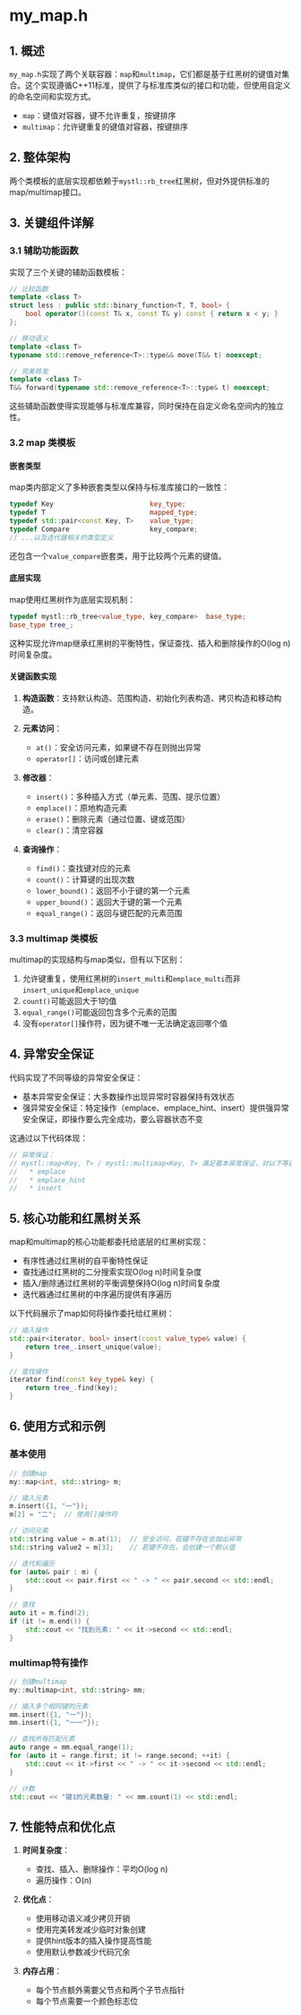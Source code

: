 # my_map.h 

## 1. 概述

`my_map.h`实现了两个关联容器：`map`和`multimap`，它们都是基于红黑树的键值对集合。这个实现遵循C++11标准，提供了与标准库类似的接口和功能，但使用自定义的命名空间和实现方式。

- `map`：键值对容器，键不允许重复，按键排序
- `multimap`：允许键重复的键值对容器，按键排序

## 2. 整体架构

两个类模板的底层实现都依赖于`mystl::rb_tree`红黑树，但对外提供标准的map/multimap接口。

## 3. 关键组件详解

### 3.1 辅助功能函数

实现了三个关键的辅助函数模板：

```cpp
// 比较函数
template <class T>
struct less : public std::binary_function<T, T, bool> {
    bool operator()(const T& x, const T& y) const { return x < y; }
};

// 移动语义
template <class T>
typename std::remove_reference<T>::type&& move(T&& t) noexcept;

// 完美转发
template <class T>
T&& forward(typename std::remove_reference<T>::type& t) noexcept;
```

这些辅助函数使得实现能够与标准库兼容，同时保持在自定义命名空间内的独立性。

### 3.2 map 类模板

#### 嵌套类型

map类内部定义了多种嵌套类型以保持与标准库接口的一致性：

```cpp
typedef Key                        key_type;
typedef T                          mapped_type;
typedef std::pair<const Key, T>    value_type;
typedef Compare                    key_compare;
// ...以及迭代器相关的类型定义
```

还包含一个`value_compare`嵌套类，用于比较两个元素的键值。

#### 底层实现

map使用红黑树作为底层实现机制：

```cpp
typedef mystl::rb_tree<value_type, key_compare>  base_type;
base_type tree_;
```

这种实现允许map继承红黑树的平衡特性，保证查找、插入和删除操作的O(log n)时间复杂度。

#### 关键函数实现

1. **构造函数**：支持默认构造、范围构造、初始化列表构造、拷贝构造和移动构造。

2. **元素访问**：
   - `at()`：安全访问元素，如果键不存在则抛出异常
   - `operator[]`：访问或创建元素

3. **修改器**：
   - `insert()`：多种插入方式（单元素、范围、提示位置）
   - `emplace()`：原地构造元素
   - `erase()`：删除元素（通过位置、键或范围）
   - `clear()`：清空容器

4. **查询操作**：
   - `find()`：查找键对应的元素
   - `count()`：计算键的出现次数
   - `lower_bound()`：返回不小于键的第一个元素
   - `upper_bound()`：返回大于键的第一个元素
   - `equal_range()`：返回与键匹配的元素范围

### 3.3 multimap 类模板

multimap的实现结构与map类似，但有以下区别：

1. 允许键重复，使用红黑树的`insert_multi`和`emplace_multi`而非`insert_unique`和`emplace_unique`
2. `count()`可能返回大于1的值
3. `equal_range()`可能返回包含多个元素的范围
4. 没有`operator[]`操作符，因为键不唯一无法确定返回哪个值

## 4. 异常安全保证

代码实现了不同等级的异常安全保证：

- 基本异常安全保证：大多数操作出现异常时容器保持有效状态
- 强异常安全保证：特定操作（emplace、emplace_hint、insert）提供强异常安全保证，即操作要么完全成功，要么容器状态不变

这通过以下代码体现：
```cpp
// 异常保证：
// mystl::map<Key, T> / mystl::multimap<Key, T> 满足基本异常保证，对以下等函数做强异常安全保证：
//   * emplace
//   * emplace_hint
//   * insert
```

## 5. 核心功能和红黑树关系

map和multimap的核心功能都委托给底层的红黑树实现：

- 有序性通过红黑树的自平衡特性保证
- 查找通过红黑树的二分搜索实现O(log n)时间复杂度
- 插入/删除通过红黑树的平衡调整保持O(log n)时间复杂度
- 迭代器通过红黑树的中序遍历提供有序遍历

以下代码展示了map如何将操作委托给红黑树：
```cpp
// 插入操作
std::pair<iterator, bool> insert(const value_type& value) {
    return tree_.insert_unique(value);
}

// 查找操作
iterator find(const key_type& key) {
    return tree_.find(key);
}
```

## 6. 使用方式和示例

### 基本使用

```cpp
// 创建map
my::map<int, std::string> m;

// 插入元素
m.insert({1, "一"});
m[2] = "二";  // 使用[]操作符

// 访问元素
std::string value = m.at(1);  // 安全访问，若键不存在会抛出异常
std::string value2 = m[3];    // 若键不存在，会创建一个默认值

// 迭代和遍历
for (auto& pair : m) {
    std::cout << pair.first << " -> " << pair.second << std::endl;
}

// 查找
auto it = m.find(2);
if (it != m.end()) {
    std::cout << "找到元素: " << it->second << std::endl;
}
```

### multimap特有操作

```cpp
// 创建multimap
my::multimap<int, std::string> mm;

// 插入多个相同键的元素
mm.insert({1, "一"});
mm.insert({1, "一一"});

// 查找所有匹配元素
auto range = mm.equal_range(1);
for (auto it = range.first; it != range.second; ++it) {
    std::cout << it->first << " -> " << it->second << std::endl;
}

// 计数
std::cout << "键1的元素数量: " << mm.count(1) << std::endl;
```

## 7. 性能特点和优化点

1. **时间复杂度**：
   - 查找、插入、删除操作：平均O(log n)
   - 遍历操作：O(n)

2. **优化点**：
   - 使用移动语义减少拷贝开销
   - 使用完美转发减少临时对象创建
   - 提供hint版本的插入操作提高性能
   - 使用默认参数减少代码冗余

3. **内存占用**：
   - 每个节点额外需要父节点和两个子节点指针
   - 每个节点需要一个颜色标志位